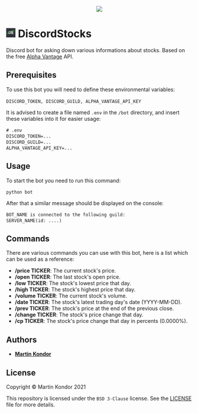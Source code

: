 <p align="center">
    <img width="200px" src="img/readme.png">
</p>

# <img width="25px" src="img/profile.png"> DiscordStocks

Discord bot for asking down various informations about stocks. Based on the free [Alpha Vantage](https://www.alphavantage.co) API.

## Prerequisites

To use this bot you will need to define these environmental variables:

```DISCORD_TOKEN, DISCORD_GUILD, ALPHA_VANTAGE_API_KEY```

It is advised to create a file named ```.env``` in the ```/bot``` directory, and insert these variables into it for easier usage:

```
# .env
DISCORD_TOKEN=...
DISCORD_GUILD=...
ALPHA_VANTAGE_API_KEY=...
```

## Usage

To start the bot you need to run this command:

```
python bot
```

After that a similar message should be displayed on the console:

```
BOT_NAME is connected to the following guild:
SERVER_NAME(id: ....)
```

## Commands

There are various commands you can use with this bot, here is a list which can be used as a reference:

* **/price TICKER**: The current stock's price.
* **/open TICKER**: The last stock's open price.
* **/low TICKER**: The stock's lowest price that day.
* **/high TICKER**: The stock's highest price that day.
* **/volume TICKER**: The current stock's volume.
* **/date TICKER**: The stock's latest trading day's date (YYYY-MM-DD).
* **/prev TICKER**: The stock's price at the end of the previous close.
* **/change TICKER**: The stock's price change that day.
* **/cp TICKER**: The stock's price change that day in percents (0.0000%).

## Authors

* **[Martin Kondor](https://github.com/MartinKondor)**

## License

Copyright &copy; Martin Kondor 2021

This repository is licensed under the ```BSD 3-Clause``` license.
See the [LICENSE](./LICENSE) file for more details.
